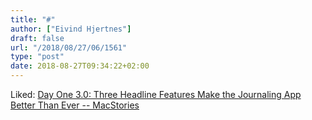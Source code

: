 ```yaml
---
title: "#"
author: ["Eivind Hjertnes"]
draft: false
url: "/2018/08/27/06/1561"
type: "post"
date: 2018-08-27T09:34:22+02:00
---
```


Liked:
[Day
One 3.0: Three Headline Features Make the Journaling App Better Than
Ever -- MacStories](https://www.macstories.net/reviews/day-one-30-three-headline-features-make-the-journaling-app-better-than-ever/)
